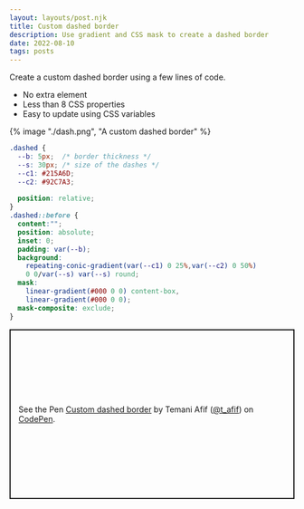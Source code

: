 ```yaml
---
layout: layouts/post.njk
title: Custom dashed border
description: Use gradient and CSS mask to create a dashed border
date: 2022-08-10
tags: posts
---
```


Create a custom dashed border using a few lines of code.
* No extra element
* Less than 8 CSS properties
* Easy to update using CSS variables


{% image "./dash.png", "A custom dashed border" %}

```css
.dashed {
  --b: 5px;  /* border thickness */
  --s: 30px; /* size of the dashes */
  --c1: #215A6D;
  --c2: #92C7A3;
  
  position: relative;
}
.dashed::before {
  content:"";
  position: absolute;
  inset: 0;
  padding: var(--b);
  background: 
    repeating-conic-gradient(var(--c1) 0 25%,var(--c2) 0 50%) 
    0 0/var(--s) var(--s) round;
  mask:
    linear-gradient(#000 0 0) content-box,
    linear-gradient(#000 0 0);
  mask-composite: exclude;
}
```

<p class="codepen" data-height="300" data-default-tab="result" data-slug-hash="WNzKJgZ" data-preview="true" data-user="t_afif" style="height: 300px; box-sizing: border-box; display: flex; align-items: center; justify-content: center; border: 2px solid; margin: 1em 0; padding: 1em;">
  <span>See the Pen <a href="https://codepen.io/t_afif/pen/WNzKJgZ">
  Custom dashed border</a> by Temani Afif (<a href="https://codepen.io/t_afif">@t_afif</a>)
  on <a href="https://codepen.io">CodePen</a>.</span>
</p>
<script async src="https://cpwebassets.codepen.io/assets/embed/ei.js"></script>